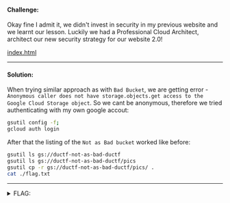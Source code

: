 #### Challenge:

Okay fine I admit it, we didn't invest in security in my previous website and we learnt our lesson. Luckily we had a Professional Cloud Architect, architect our new security strategy for our website 2.0!

[index.html](https://storage.googleapis.com/ductf-not-as-bad-ductf/index.html)

---

#### Solution:

When trying similar approach as with `Bad Bucket`, we are getting error - `Anonymous caller does not have storage.objects.get access to the Google Cloud Storage object`. So we cant be anonymous, therefore we tried authenticating with my own google accout:


```bash
gsutil config -f;
gcloud auth login
```

After that the listing of the `Not as Bad bucket` worked like before:

```bash
gsutil ls gs://ductf-not-as-bad-ductf
gsutil ls gs://ductf-not-as-bad-ductf/pics
gsutil cp -r gs://ductf-not-as-bad-ductf/pics/ .
cat ./flag.txt
```

---

<details><summary>FLAG:</summary>

```
DUCTF{all_AUTHENTICATED_users_means_ALL_AUTHENTICATED_USERS_silly}
```

</details>
<br/>

